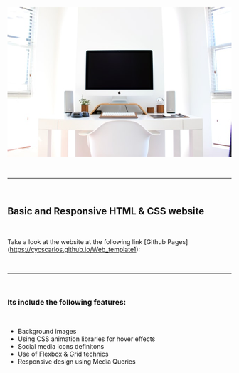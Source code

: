![Website banner!](img/readme2.jpg)

<br>

---

<br>

<h2>Basic and Responsive HTML & CSS website</h2>

<br>

Take a look at the website at the following link [Github Pages] (https://cycscarlos.github.io/Web_template1):

<br>

---

<br>

<h3>Its include the following features:</h3>

<br>

<ul>
<li>Background images</li>
<li>Using CSS animation libraries for hover effects</li>
<li>Social media icons definitons</li>
<li>Use of Flexbox & Grid technics</li>
<li>Responsive design using Media Queries</li>
</ul>
